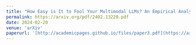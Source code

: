 ```yaml
---
title: "How Easy is It to Fool Your Multimodal LLMs? An Empirical Analysis on Deceptive Prompts"
permalink: https://arxiv.org/pdf/2402.13220.pdf
date: 2024-02-20
venue: 'arXiv'
paperurl: '[http://academicpages.github.io/files/paper3.pdf](https://arxiv.org/pdf/2402.13220.pdf)'
---
```


